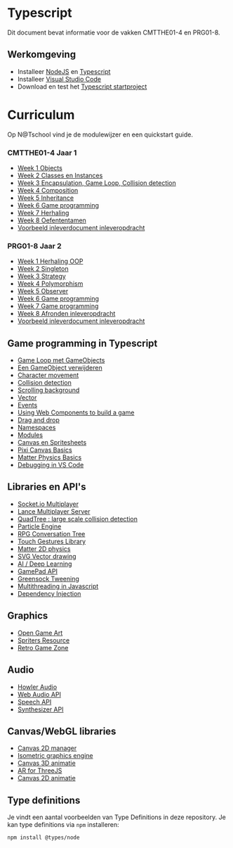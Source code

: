 # Typescript

Dit document bevat informatie voor de vakken CMTTHE01-4 en PRG01-8. 

## Werkomgeving

- Installeer [NodeJS](https://nodejs.org/en/) en [Typescript](https://www.typescriptlang.org)
- Installeer [Visual Studio Code](https://code.visualstudio.com)
- Download en test het [Typescript startproject](https://github.com/HR-CMGT/Typescript-startproject)

# Curriculum

Op N@Tschool vind je de modulewijzer en een quickstart guide.

### CMTTHE01-4 Jaar 1
- [Week 1 Objects](https://github.com/HR-CMGT/CMTTHE04-Week1-oefening1)
- [Week 2 Classes en Instances](https://github.com/HR-CMGT/CMTTHE04-Week2-oefening1)
- [Week 3 Encapsulation, Game Loop, Collision detection]()
- [Week 4 Composition]()
- [Week 5 Inheritance]()
- [Week 6 Game programming]()
- [Week 7 Herhaling]()
- [Week 8 Oefententamen]()
- [Voorbeeld inleverdocument inleveropdracht](inleverdocument4.md)

### PRG01-8 Jaar 2
- [Week 1 Herhaling OOP](https://github.com/HR-CMGT/PRG08-Week1-oefening1)
- [Week 2 Singleton](https://github.com/HR-CMGT/PRG08-Week2-oefening1)
- [Week 3 Strategy](https://github.com/HR-CMGT/PRG08-Week3-oefening1)
- [Week 4 Polymorphism]()
- [Week 5 Observer]()
- [Week 6 Game programming]()
- [Week 7 Game programming]()
- [Week 8 Afronden inleveropdracht]()
- [Voorbeeld inleverdocument inleveropdracht](inleverdocument8.md)

## Game programming in Typescript

- [Game Loop met GameObjects](snippets/game.md)
- [Een GameObject verwijderen](snippets/remove.md)
- [Character movement](snippets/movement.md)
- [Collision detection](snippets/collision.md)
- [Scrolling background](snippets/scrolling.md)
- [Vector](snippets/vector.md)
- [Events](snippets/events.md)
- [Using Web Components to build a game](https://github.com/KokoDoko/game-custom-elements)
- [Drag and drop](snippets/drag.md)
- [Namespaces](snippets/namespace.md)
- [Modules](snippets/modules.md)
- [Canvas en Spritesheets](snippets/canvas.md)
- [Pixi Canvas Basics](snippets/pixi.md)
- [Matter Physics Basics](snippets/matter.md)
- [Debugging in VS Code](snippets/debug.md)

## Libraries en API's

- [Socket.io Multiplayer](https://socket.io)
- [Lance Multiplayer Server](http://lance.gg)
- [QuadTree : large scale collision detection](https://github.com/timohausmann/quadtree-js)
- [Particle Engine](https://vincentgarreau.com/particles.js/)
- [RPG Conversation Tree](https://github.com/google/bottery)
- [Touch Gestures Library](https://hammerjs.github.io)
- [Matter 2D physics](http://brm.io/matter-js/)
- [SVG Vector drawing](http://svgjs.com)
- [AI / Deep Learning](https://deeplearnjs.org)
- [GamePad API](https://developer.mozilla.org/en-US/docs/Web/API/Gamepad_API/Using_the_Gamepad_API)
- [Greensock Tweening](https://greensock.com)
- [Multithreading in Javascript](https://keithwhor.github.io/multithread.js/)
- [Dependency Injection](https://www.npmjs.com/package/container-ioc)

## Graphics

- [Open Game Art](https://opengameart.org/)
- [Spriters Resource](https://www.spriters-resource.com/)
- [Retro Game Zone](https://retrogamezone.co.uk/)

## Audio

- [Howler Audio](https://howlerjs.com)
- [Web Audio API](https://developer.mozilla.org/en-US/docs/Web/API/Web_Audio_API)	
- [Speech API](https://developer.mozilla.org/en-US/docs/Web/API/Web_Speech_API)
- [Synthesizer API](https://developer.mozilla.org/en-US/docs/Web/API/OscillatorNode)

## Canvas/WebGL libraries

- [Canvas 2D manager](http://www.pixijs.com)
- [Isometric graphics engine](http://jdan.github.io/isomer/)
- [Canvas 3D animatie](https://threejs.org)
- [AR for ThreeJS](https://github.com/jeromeetienne/AR.js)
- [Canvas 2D animatie](http://createjs.com)

## Type definitions

Je vindt een aantal voorbeelden van Type Definitions in deze repository. Je kan type definitions via `npm` installeren:

`npm install @types/node`
